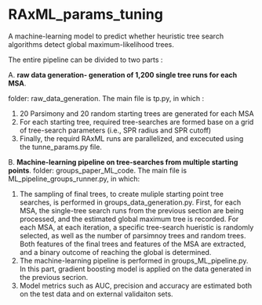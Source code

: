 # RAxML_params_tuning

A machine-learning model to predict whether heuristic tree search algorithms detect global maximum-likelihood trees. 



The entire pipeline can be divided to two parts :

A. **raw data generation- generation of 1,200 single tree runs for each MSA**.

folder: raw_data_generation. 
The main file is tp.py, in which :
1. 20 Parsimony and 20 random starting trees are generated for each MSA
2. For each starting tree, required tree-searches are formed base on a grid of tree-search parameters (i.e., SPR radius and SPR cutoff)
3. Finally, the requird RAxML runs are parallelized, and excecuted using the tunne_params.py file.

B. **Machine-learning pipeline on tree-searches from multiple starting points**.
folder: groups_paper_ML_code.
The main file is ML_pipeline_groups_runner.py, in which:
1. The sampling of final trees, to create muliple starting point tree searches, is performed in groups_data_generation.py. First, for each MSA, the single-tree search runs from the previous section are being processed, and the estimated global maximum tree is recorded. For each MSA, at each iteration, a specific tree-search hueristic is randomly selected,
as well as the number of parsimnoy trees and random trees. Both features of the final trees and features of the MSA are extracted, and a binary outcome of reaching the global is determined.
2. The machine-learning pipeline is performed in groups_ML_pipeline.py. In this part, gradient boosting model is applied on the data generated in the previous secrion.
3. Model metrics such as AUC, precision and accuracy are estimated both on the test data and on external validaiton sets.


